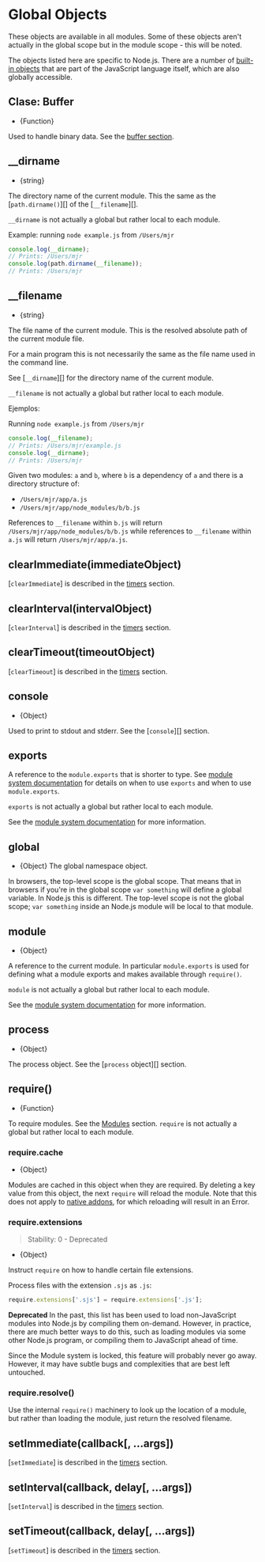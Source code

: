 # Global Objects

<!--introduced_in=v0.10.0-->

<!-- type=misc -->

These objects are available in all modules. Some of these objects aren't actually in the global scope but in the module scope - this will be noted.

The objects listed here are specific to Node.js. There are a number of [built-in objects](https://developer.mozilla.org/en-US/docs/Web/JavaScript/Reference/Global_Objects) that are part of the JavaScript language itself, which are also globally accessible.

## Clase: Buffer

<!-- YAML
added: v0.1.103
-->

<!-- type=global -->

* {Function}

Used to handle binary data. See the [buffer section](buffer.html).

## \_\_dirname

<!-- YAML
added: v0.1.27
-->

<!-- type=var -->

* {string}

The directory name of the current module. This the same as the [`path.dirname()`][] of the [`__filename`][].

`__dirname` is not actually a global but rather local to each module.

Example: running `node example.js` from `/Users/mjr`

```js
console.log(__dirname);
// Prints: /Users/mjr
console.log(path.dirname(__filename));
// Prints: /Users/mjr
```

## \_\_filename

<!-- YAML
added: v0.0.1
-->

<!-- type=var -->

* {string}

The file name of the current module. This is the resolved absolute path of the current module file.

For a main program this is not necessarily the same as the file name used in the command line.

See [`__dirname`][] for the directory name of the current module.

`__filename` is not actually a global but rather local to each module.

Ejemplos:

Running `node example.js` from `/Users/mjr`

```js
console.log(__filename);
// Prints: /Users/mjr/example.js
console.log(__dirname);
// Prints: /Users/mjr
```

Given two modules: `a` and `b`, where `b` is a dependency of `a` and there is a directory structure of:

* `/Users/mjr/app/a.js`
* `/Users/mjr/app/node_modules/b/b.js`

References to `__filename` within `b.js` will return `/Users/mjr/app/node_modules/b/b.js` while references to `__filename` within `a.js` will return `/Users/mjr/app/a.js`.

## clearImmediate(immediateObject)

<!-- YAML
added: v0.9.1
-->

<!--type=global-->

[`clearImmediate`] is described in the [timers](timers.html) section.

## clearInterval(intervalObject)

<!-- YAML
added: v0.0.1
-->

<!--type=global-->

[`clearInterval`] is described in the [timers](timers.html) section.

## clearTimeout(timeoutObject)

<!-- YAML
added: v0.0.1
-->

<!--type=global-->

[`clearTimeout`] is described in the [timers](timers.html) section.

## console

<!-- YAML
added: v0.1.100
-->

<!-- type=global -->

* {Object}

Used to print to stdout and stderr. See the [`console`][] section.

## exports

<!-- YAML
added: v0.1.12
-->

<!-- type=var -->

A reference to the `module.exports` that is shorter to type. See [module system documentation](modules.html) for details on when to use `exports` and when to use `module.exports`.

`exports` is not actually a global but rather local to each module.

See the [module system documentation](modules.html) for more information.

## global

<!-- YAML
added: v0.1.27
-->

<!-- type=global -->

* {Object} The global namespace object.

In browsers, the top-level scope is the global scope. That means that in browsers if you're in the global scope `var something` will define a global variable. In Node.js this is different. The top-level scope is not the global scope; `var something` inside an Node.js module will be local to that module.

## module

<!-- YAML
added: v0.1.16
-->

<!-- type=var -->

* {Object}

A reference to the current module. In particular `module.exports` is used for defining what a module exports and makes available through `require()`.

`module` is not actually a global but rather local to each module.

See the [module system documentation](modules.html) for more information.

## process

<!-- YAML
added: v0.1.7
-->

<!-- type=global -->

* {Object}

The process object. See the [`process` object][] section.

## require()

<!-- YAML
added: v0.1.13
-->

<!-- type=var -->

* {Function}

To require modules. See the [Modules](modules.html#modules_modules) section. `require` is not actually a global but rather local to each module.

### require.cache

<!-- YAML
added: v0.3.0
-->

* {Object}

Modules are cached in this object when they are required. By deleting a key value from this object, the next `require` will reload the module. Note that this does not apply to [native addons](addons.html), for which reloading will result in an Error.

### require.extensions

<!-- YAML
added: v0.3.0
deprecated: v0.10.6
-->

> Stability: 0 - Deprecated

* {Object}

Instruct `require` on how to handle certain file extensions.

Process files with the extension `.sjs` as `.js`:

```js
require.extensions['.sjs'] = require.extensions['.js'];
```

**Deprecated** In the past, this list has been used to load non-JavaScript modules into Node.js by compiling them on-demand. However, in practice, there are much better ways to do this, such as loading modules via some other Node.js program, or compiling them to JavaScript ahead of time.

Since the Module system is locked, this feature will probably never go away. However, it may have subtle bugs and complexities that are best left untouched.

### require.resolve()

<!-- YAML
added: v0.3.0
-->

Use the internal `require()` machinery to look up the location of a module, but rather than loading the module, just return the resolved filename.

## setImmediate(callback[, ...args])

<!-- YAML
added: v0.9.1
-->

<!-- type=global -->

[`setImmediate`] is described in the [timers](timers.html) section.

## setInterval(callback, delay[, ...args])

<!-- YAML
added: v0.0.1
-->

<!-- type=global -->

[`setInterval`] is described in the [timers](timers.html) section.

## setTimeout(callback, delay[, ...args])

<!-- YAML
added: v0.0.1
-->

<!-- type=global -->

[`setTimeout`] is described in the [timers](timers.html) section.